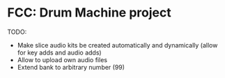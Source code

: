 # FCC: Drum Machine project

TODO:

* Make slice audio kits be created automatically and dynamically (allow for key adds and audio adds)
* Allow to upload own audio files
* Extend bank to arbitrary number (99)